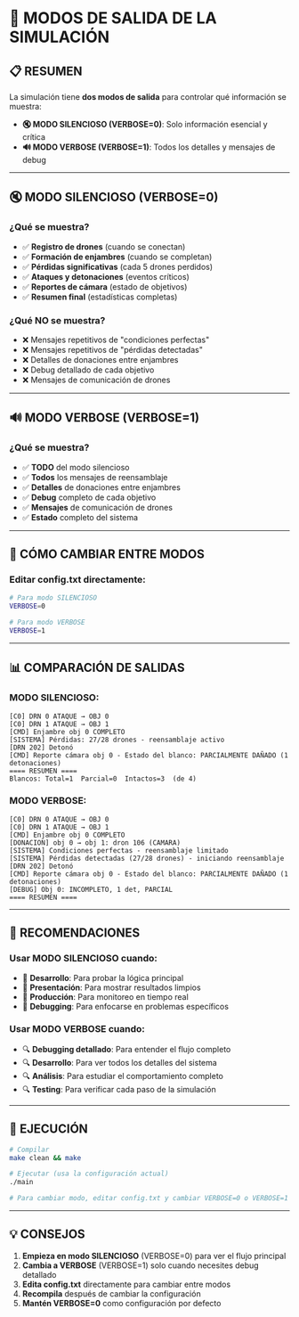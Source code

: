 # 🎯 **MODOS DE SALIDA DE LA SIMULACIÓN**

## 📋 **RESUMEN**

La simulación tiene **dos modos de salida** para controlar qué información se muestra:

- **🔇 MODO SILENCIOSO (VERBOSE=0)**: Solo información esencial y crítica
- **🔊 MODO VERBOSE (VERBOSE=1)**: Todos los detalles y mensajes de debug

---

## 🔇 **MODO SILENCIOSO (VERBOSE=0)**

### **¿Qué se muestra?**
- ✅ **Registro de drones** (cuando se conectan)
- ✅ **Formación de enjambres** (cuando se completan)
- ✅ **Pérdidas significativas** (cada 5 drones perdidos)
- ✅ **Ataques y detonaciones** (eventos críticos)
- ✅ **Reportes de cámara** (estado de objetivos)
- ✅ **Resumen final** (estadísticas completas)

### **¿Qué NO se muestra?**
- ❌ Mensajes repetitivos de "condiciones perfectas"
- ❌ Mensajes repetitivos de "pérdidas detectadas"
- ❌ Detalles de donaciones entre enjambres
- ❌ Debug detallado de cada objetivo
- ❌ Mensajes de comunicación de drones

---

## 🔊 **MODO VERBOSE (VERBOSE=1)**

### **¿Qué se muestra?**
- ✅ **TODO** del modo silencioso
- ✅ **Todos** los mensajes de reensamblaje
- ✅ **Detalles** de donaciones entre enjambres
- ✅ **Debug** completo de cada objetivo
- ✅ **Mensajes** de comunicación de drones
- ✅ **Estado** completo del sistema

---

## 🚀 **CÓMO CAMBIAR ENTRE MODOS**

### **Editar config.txt directamente:**
```bash
# Para modo SILENCIOSO
VERBOSE=0

# Para modo VERBOSE
VERBOSE=1
```

---

## 📊 **COMPARACIÓN DE SALIDAS**

### **MODO SILENCIOSO:**
```
[C0] DRN 0 ATAQUE → OBJ 0
[C0] DRN 1 ATAQUE → OBJ 1
[CMD] Enjambre obj 0 COMPLETO
[SISTEMA] Pérdidas: 27/28 drones - reensamblaje activo
[DRN 202] Detonó
[CMD] Reporte cámara obj 0 - Estado del blanco: PARCIALMENTE DAÑADO (1 detonaciones)
==== RESUMEN ====
Blancos: Total=1  Parcial=0  Intactos=3  (de 4)
```

### **MODO VERBOSE:**
```
[C0] DRN 0 ATAQUE → OBJ 0
[C0] DRN 1 ATAQUE → OBJ 1
[CMD] Enjambre obj 0 COMPLETO
[DONACION] obj 0 → obj 1: dron 106 (CAMARA)
[SISTEMA] Condiciones perfectas - reensamblaje limitado
[SISTEMA] Pérdidas detectadas (27/28 drones) - iniciando reensamblaje
[DRN 202] Detonó
[CMD] Reporte cámara obj 0 - Estado del blanco: PARCIALMENTE DAÑADO (1 detonaciones)
[DEBUG] Obj 0: INCOMPLETO, 1 det, PARCIAL
==== RESUMEN ====
```

---

## 🎯 **RECOMENDACIONES**

### **Usar MODO SILENCIOSO cuando:**
- 🎯 **Desarrollo**: Para probar la lógica principal
- 🎯 **Presentación**: Para mostrar resultados limpios
- 🎯 **Producción**: Para monitoreo en tiempo real
- 🎯 **Debugging**: Para enfocarse en problemas específicos

### **Usar MODO VERBOSE cuando:**
- 🔍 **Debugging detallado**: Para entender el flujo completo
- 🔍 **Desarrollo**: Para ver todos los detalles del sistema
- 🔍 **Análisis**: Para estudiar el comportamiento completo
- 🔍 **Testing**: Para verificar cada paso de la simulación

---

## 🚀 **EJECUCIÓN**

```bash
# Compilar
make clean && make

# Ejecutar (usa la configuración actual)
./main

# Para cambiar modo, editar config.txt y cambiar VERBOSE=0 o VERBOSE=1
```

---

## 💡 **CONSEJOS**

1. **Empieza en modo SILENCIOSO** (VERBOSE=0) para ver el flujo principal
2. **Cambia a VERBOSE** (VERBOSE=1) solo cuando necesites debug detallado
3. **Edita config.txt** directamente para cambiar entre modos
4. **Recompila** después de cambiar la configuración
5. **Mantén VERBOSE=0** como configuración por defecto

